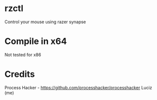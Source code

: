 # rzctl
Control your mouse using razer synapse

# Compile in x64
Not tested for x86

# Credits
Process Hacker - https://github.com/processhacker/processhacker
Luciz (me)
